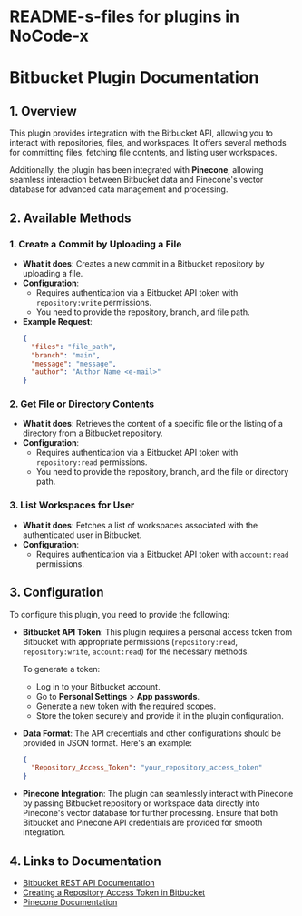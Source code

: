 # README-s-files for plugins in NoCode-x


# Bitbucket Plugin Documentation

## 1. Overview

This plugin provides integration with the Bitbucket API, allowing you to interact with repositories, files, and workspaces. It offers several methods for committing files, fetching file contents, and listing user workspaces.

Additionally, the plugin has been integrated with **Pinecone**, allowing seamless interaction between Bitbucket data and Pinecone's vector database for advanced data management and processing.

## 2. Available Methods

### 1. **Create a Commit by Uploading a File**
   - **What it does**: Creates a new commit in a Bitbucket repository by uploading a file.
   - **Configuration**: 
     - Requires authentication via a Bitbucket API token with `repository:write` permissions.
     - You need to provide the repository, branch, and file path.
   - **Example Request**:
     ```json
     {
       "files": "file_path",
       "branch": "main",
       "message": "message",
       "author": "Author Name <e-mail>"
     }
     ```

### 2. **Get File or Directory Contents**
   - **What it does**: Retrieves the content of a specific file or the listing of a directory from a Bitbucket repository.
   - **Configuration**: 
     - Requires authentication via a Bitbucket API token with `repository:read` permissions.
     - You need to provide the repository, branch, and the file or directory path.

### 3. **List Workspaces for User**
   - **What it does**: Fetches a list of workspaces associated with the authenticated user in Bitbucket.
   - **Configuration**: 
     - Requires authentication via a Bitbucket API token with `account:read` permissions.

## 3. Configuration

To configure this plugin, you need to provide the following:

- **Bitbucket API Token**: This plugin requires a personal access token from Bitbucket with appropriate permissions (`repository:read`, `repository:write`, `account:read`) for the necessary methods.
  
  To generate a token:
  
  - Log in to your Bitbucket account.
  - Go to **Personal Settings** > **App passwords**.
  - Generate a new token with the required scopes.
  - Store the token securely and provide it in the plugin configuration.

- **Data Format**: The API credentials and other configurations should be provided in JSON format. Here's an example:

  ```json
  {
    "Repository_Access_Token": "your_repository_access_token"
  }
  ```

- **Pinecone Integration**: The plugin can seamlessly interact with Pinecone by passing Bitbucket repository or workspace data directly into Pinecone's vector database for further processing. Ensure that both Bitbucket and Pinecone API credentials are provided for smooth integration.

## 4. Links to Documentation

- [Bitbucket REST API Documentation](https://developer.atlassian.com/bitbucket/api/2/reference/)
- [Creating a Repository Access Token in Bitbucket](https://support.atlassian.com/bitbucket-cloud/docs/app-passwords/)
- [Pinecone Documentation](https://docs.pinecone.io)
